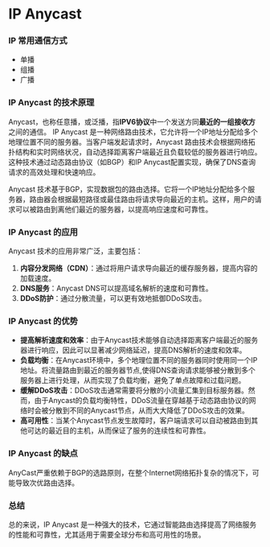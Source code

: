 # IP Anycast
### IP 常用通信方式
- 单播
- 组播
- 广播
### IP Anycast 的技术原理
Anycast，也称任意播，或泛播，指**IPV6协议**中一个发送方同**最近的一组接收方**之间的通信。
IP Anycast 是一种网络路由技术，它允许将一个IP地址分配给多个地理位置不同的服务器。当客户端发起请求时，Anycast 路由技术会根据网络拓扑结构和实时网络状况，自动选择距离客户端最近且负载较低的服务器进行响应。这种技术通过动态路由协议（如BGP）和IP Anycast配置实现，确保了DNS查询请求的高效处理和快速响应。

Anycast 技术基于BGP，实现数据包的路由选择。它将一个IP地址分配给多个服务器，路由器会根据最短路径或最佳路由将请求导向最近的主机。这样，用户的请求可以被路由到离他们最近的服务器，以提高响应速度和可靠性。
### IP Anycast 的应用
Anycast 技术的应用非常广泛，主要包括：
1. **内容分发网络（CDN）**：通过将用户请求导向最近的缓存服务器，提高内容的加载速度。
2. **DNS服务**：Anycast DNS可以提高域名解析的速度和可靠性。
3. **DDoS防护**：通过分散流量，可以更有效地抵御DDoS攻击。
### IP Anycast 的优势
- **提高解析速度和效率**：由于Anycast技术能够自动选择距离客户端最近的服务器进行响应，因此可以显著减少网络延迟，提高DNS解析的速度和效率。
- **负载均衡**：在Anycast环境中，多个地理位置不同的服务器同时使用同一个IP地址。将流量路由到最近的服务器节点,使得DNS查询请求能够被分散到多个服务器上进行处理，从而实现了负载均衡，避免了单点故障和过载问题。
- **缓解DDoS攻击**：DDoS攻击通常需要将分散的小流量汇集到目标服务器。然而，由于Anycast的负载均衡特性，DDoS流量在穿越基于动态路由协议的网络时会被分散到不同的Anycast节点，从而大大降低了DDoS攻击的效果。
- **高可用性**：当某个Anycast节点发生故障时，客户端请求可以自动被路由到其他可达的最近目的主机，从而保证了服务的连续性和可靠性。
### IP Anycast 的缺点
AnyCast严重依赖于BGP的选路原则，在整个Internet网络拓扑复杂的情况下，可能导致次优路由选择。
### 总结
总的来说，IP Anycast 是一种强大的技术，它通过智能路由选择提高了网络服务的性能和可靠性，尤其适用于需要全球分布和高可用性的场景。

